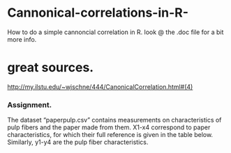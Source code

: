 # Cannonical-correlations-in-R-
How to do a simple cannoncial correlation in R. 
look @ the .doc file for a bit more info. 

# great sources. 

http://my.ilstu.edu/~wjschne/444/CanonicalCorrelation.html#(4)

### Assignment. 
The dataset “paperpulp.csv” contains measurements on characteristics of pulp fibers and the paper made
from them. X1-x4 correspond to paper characteristics, for which their full reference is given in the table
below. Similarly, y1-y4 are the pulp fiber characteristics.

